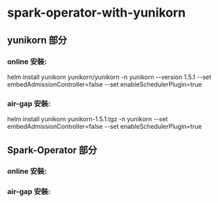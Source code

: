 # spark-operator-with-yunikorn

## yunikorn 部分
### online 安裝: ###
helm install yunikorn yunikorn/yunikorn -n yunikorn --version 1.5.1 --set embedAdmissionController=false --set enableSchedulerPlugin=true 

### air-gap 安裝: ###
helm install yunikorn yunikorn-1.5.1.tgz -n yunikorn --set embedAdmissionController=false --set enableSchedulerPlugin=true


## Spark-Operator 部分
### online 安裝: ###

### air-gap 安裝: ###

